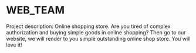 # WEB_TEAM  

Project description: 
Online shopping store. Are you tired of complex authorization and buying simple goods in online shopping? Then go to our website, we will render to you simple outstanding online shop store. You will love it!
